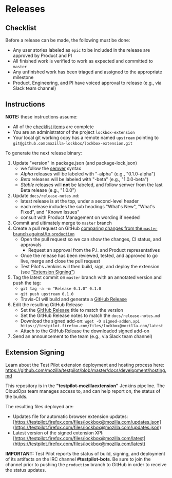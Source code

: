 # Releases

## Checklist

Before a release can be made, the following must be done:

* Any user stories labeled as `epic` to be included in the release are approved by Product and PI
* All finished work is verified to work as expected and committed to `master`
* Any unfinished work has been triaged and assigned to the appropriate milestone
* Product, Engineering, and PI have voiced approval to release (e.g., via Slack team channel)


## Instructions

**NOTE:** these instructions assume:

* All of the [checklist items](#checklist) are complete
* You are an administrator of the project `lockbox-extension`
* Your local git working copy has a remote named `upstream` pointing to `git@github.com:mozilla-lockbox/lockbox-extension.git`

To generate the next release binary:

1. Update "version" in package.json (and package-lock.json)
    - we follow the [semver](http://semver.org/) syntax
    - _Alpha_ releases will be labeled with "-alpha" (e.g., "0.1.0-alpha")
    - _Beta_ releases will be labeled with "-beta" (e.g., "1.0.0-beta")
    - _Stable_ releases will **not** be labeled, and follow semver from the last Beta release (e.g., "1.0.0")
2. Update `docs/release-notes.md`:
    - latest release is at the top, under a second-level header
    - each release includes the sub headings "What's New", "What's Fixed", and "Known Issues"
    - consult with Product Management on wording if needed
2. Commit and ultimately merge to `master` branch
3. Create a pull request on GitHub [comparing changes from the `master` branch against/to `production`][production-compare]
    - Open the pull request so we can show the changes, CI status, and approvals
      - Request an approval from the P.I. and Product representatives
    - Once the release has been reviewed, tested, and approved to go live, merge and close the pull request
    - Test Pilot's Jenkins will then build, sign, and deploy the extension (see ["Extension Signing"](#extension-signing))
4. Tag the latest commit on `master` branch with an annotated version and push the tag:
    - `git tag -a -m "Release 0.1.0" 0.1.0`
    - `git push upstream 0.1.0`
    - Travis-CI will build and generate a [GitHub Release][releases]
7. Edit the resulting GitHub Release
    - Set the [GitHub Release][releases] title to match the version
    - Set the GitHub Release notes to match the `docs/release-notes.md`
    - Download the signed add-on: `wget -O signed-addon.xpi https://testpilot.firefox.com/files/lockbox@mozilla.com/latest`
    - Attach to the GitHub Release the downloaded signed add-on
8. Send an announcement to the team (e.g., via Slack team channel)

## Extension Signing

Learn about the Test Pilot extension deployment and hosting process here:  
https://github.com/mozilla/testpilot/blob/master/docs/development/hosting.md

This repository is in the **"testpilot-mozillaextension"** Jenkins pipeline.
The CloudOps team manages access to, and can help report on, the status of the
builds.

The resulting files deployed are:

- Updates file for automatic browser extension updates: [https://testpilot.firefox.com/files/lockbox@mozilla.com/updates.json](https://testpilot.firefox.com/files/lockbox@mozilla.com/updates.json)
- Latest version of the signed extension XPI: [https://testpilot.firefox.com/files/lockbox@mozilla.com/latest](https://testpilot.firefox.com/files/lockbox@mozilla.com/latest)

**IMPORTANT:** Test Pilot reports the status of build, signing, and deployment of its artifacts on the IRC channel **#testpilot-bots**.  Be sure to join the channel prior to pushing the `production` branch to GitHub in order to receive the status updates.

[production-compare]: https://github.com/mozilla-lockbox/lockbox-extension/compare/production...master
[releases]: https://github.com/mozilla-lockbox/lockbox-extension/releases
